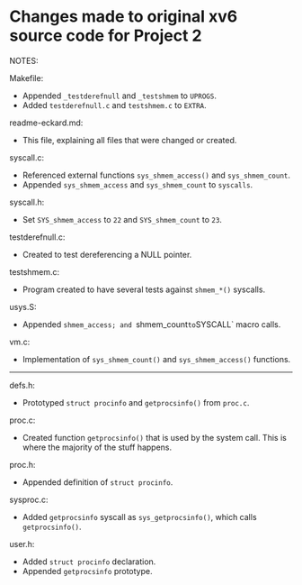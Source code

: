 Changes made to original xv6 source code for Project 2
===

NOTES:

Makefile:
- Appended `_testderefnull` and `_testshmem` to `UPROGS`.
- Added `testderefnull.c` and `testshmem.c` to `EXTRA`.

readme-eckard.md:
- This file, explaining all files that were changed or created.

syscall.c:
- Referenced external functions `sys_shmem_access()` and
`sys_shmem_count`.
- Appended `sys_shmem_access` and `sys_shmem_count` to `syscalls`.

syscall.h:
- Set `SYS_shmem_access` to `22` and `SYS_shmem_count` to `23`.

testderefnull.c:
- Created to test dereferencing a NULL pointer.

testshmem.c:
- Program created to have several tests against `shmem_*()` syscalls.

usys.S:
- Appended `shmem_access; and `shmem_count` to `SYSCALL` macro calls.

vm.c:
- Implementation of `sys_shmem_count()` and `sys_shmem_access()`
functions.

---

defs.h:
- Prototyped `struct procinfo` and `getprocsinfo()` from `proc.c`.

proc.c:
- Created function `getprocsinfo()` that is used by the system call.
This is where the majority of the stuff happens.

proc.h:
- Appended definition of `struct procinfo`.

sysproc.c:
- Added `getprocsinfo` syscall as `sys_getprocsinfo()`, which calls
`getprocsinfo()`.

user.h:
- Added `struct procinfo` declaration.
- Appended `getprocsinfo` prototype.
